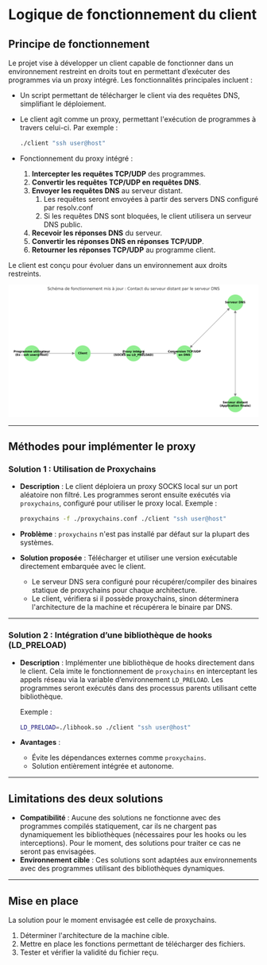 
# Logique de fonctionnement du client

## Principe de fonctionnement

Le projet vise à développer un client capable de fonctionner dans un environnement restreint en droits tout en permettant d’exécuter des programmes via un proxy intégré. Les fonctionnalités principales incluent :

- Un script permettant de télécharger le client via des requêtes DNS, simplifiant le déploiement.
- Le client agit comme un proxy, permettant l'exécution de programmes à travers celui-ci. Par exemple :
  ```bash
  ./client "ssh user@host"
  ```

- Fonctionnement du proxy intégré :
  1. **Intercepter les requêtes TCP/UDP** des programmes.
  2. **Convertir les requêtes TCP/UDP en requêtes DNS**.
  3. **Envoyer les requêtes DNS** au serveur distant.
      1. Les requêtes seront envoyées à partir des servers DNS configuré par resolv.conf
      2. Si les requêtes DNS sont bloquées, le client utilisera un serveur DNS public.
  4. **Recevoir les réponses DNS** du serveur.
  5. **Convertir les réponses DNS en réponses TCP/UDP**.
  6. **Retourner les réponses TCP/UDP** au programme client.

Le client est conçu pour évoluer dans un environnement aux droits restreints.

![](schema.png)

---

## Méthodes pour implémenter le proxy

### **Solution 1 : Utilisation de Proxychains**

- **Description** :
  Le client déploiera un proxy SOCKS local sur un port aléatoire non filtré. Les programmes seront ensuite exécutés via `proxychains`, configuré pour utiliser le proxy local.
  Exemple :
  ```bash
  proxychains -f ./proxychains.conf ./client "ssh user@host"
  ```

- **Problème** :
  `proxychains` n'est pas installé par défaut sur la plupart des systèmes.

- **Solution proposée** :
  Télécharger et utiliser une version exécutable directement embarquée avec le client.
  - Le serveur DNS sera configuré pour récupérer/compiler des binaires statique de proxychains pour chaque architecture.
  - Le client, vérifiera si il possède proxychains, sinon déterminera l'architecture de la machine et récupérera le binaire par DNS.

---

### **Solution 2 : Intégration d’une bibliothèque de hooks (LD_PRELOAD)**

- **Description** :
  Implémenter une bibliothèque de hooks directement dans le client. Cela imite le fonctionnement de `proxychains` en interceptant les appels réseau via la variable d’environnement `LD_PRELOAD`. Les programmes seront exécutés dans des processus parents utilisant cette bibliothèque.

  Exemple :
  ```bash
  LD_PRELOAD=./libhook.so ./client "ssh user@host"
  ```

- **Avantages** :
  - Évite les dépendances externes comme `proxychains`.
  - Solution entièrement intégrée et autonome.

---

## Limitations des deux solutions

- **Compatibilité** :
  Aucune des solutions ne fonctionne avec des programmes compilés statiquement, car ils ne chargent pas dynamiquement les bibliothèques (nécessaires pour les hooks ou les interceptions).
  Pour le moment, des solutions pour traiter ce cas ne seront pas envisagées.
- **Environnement cible** :
  Ces solutions sont adaptées aux environnements avec des programmes utilisant des bibliothèques dynamiques.

---

## Mise en place

La solution pour le moment envisagée est celle de proxychains.
1. Déterminer l'architecture de la machine cible.
2. Mettre en place les fonctions permettant de télécharger des fichiers.
3. Tester et vérifier la validité du fichier reçu.
